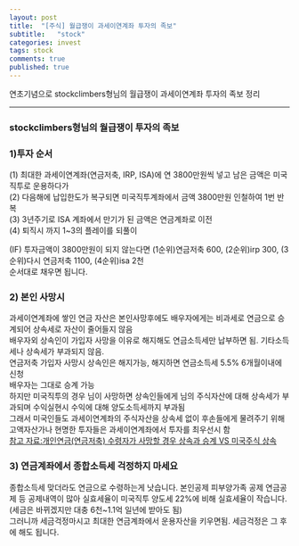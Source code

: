 ```yaml
---
layout: post
title:  "[주식] 월급쟁이 과세이연계좌 투자의 족보"
subtitle:   "stock"
categories: invest
tags: stock
comments: true
published: true
---
```


연초기념으로 stockclimbers형님의 월급쟁이 과세이연계좌 투자의 족보 정리

---

### stockclimbers형님의 월급쟁이 투자의 족보

### 1)투자 순서
(1) 최대한 과세이연계좌(연금저축, IRP, ISA)에 연 3800만원씩 넣고 남은 금액은 미국직투로 운용하다가  
(2) 다음해에 납입한도가 복구되면 미국직투계좌에서 금액 3800만원 인철하여 1번 반복  
(3) 3년주기로 ISA 계좌에서 만기가 된 금액은 연금계좌로 이전  
(4) 퇴직시 까지 1~3의 플레이를 되풀이  
  
(IF) 투자금액이 3800만원이 되지 않는다면
(1순위)연금저축 600, (2순위)irp 300, (3순위)다시 연금저축 1100,  (4순위)isa 2천  
순서대로 채우면 됩니다.
  
### 2) 본인 사망시
과세이연계좌에 쌓인 연금 자산은 본인사망후에도 배우자에게는 비과세로 연금으로 승계되어 상속세로 자산이 줄어들지 않음  
배우자외 상속인이 가입자 사망을 이유로 해지해도 연금소득세만 납부하면 됨. 기타소득세나 상속세가 부과되지 않음.  
연금저축 가입자 사망시 상속인은 해지가능, 해지하면 연금소득세 5.5% 6개월이내에 신청  
배우자는 그대로 승계 가능  
하지만 미국직투의 경우 님이 사망하면 상속인들에게 님의 주식자산에 대해 상속세가 부과되며 수익실현시 수익에 대해 양도소득세까지 부과됨  
그래서 미국인들도 과세이연계좌의 주식자산을 상속세 없이 후손들에게 물려주기 위해 고액자산가나 현명한 투자들은 과세이연계좌에서 투자를 최우선시 함  
[참고 자료:개인연금(연금저축) 수령자가 사망할 경우 상속과 승계 VS 미국주식 상속](https://www.youtube.com/watch?v=lH7AKGvjSO0)
  
### 3) 연금계좌에서 종합소득세 걱정하지 마세요
종합소득세 맞더라도 연금으로 수령하는게 낫습니다. 본인공제 피부양가족 공제 연금공제 등 공제내역이 많아 실효세율이 미국직투 양도세 22%에 비해 실효세율이 작습니다.  
(세금은 바뀌겠지만 대충 6천~1.1억 일년에 받아도 됨)  
그러니까 세금걱정마시고 최대한 연금계좌에서 운용자산을 키우면됨. 세금걱정은 그 후에 해도 됩니다.  
